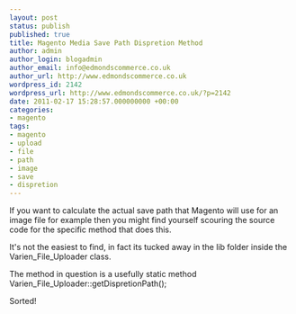 ```yaml
---
layout: post
status: publish
published: true
title: Magento Media Save Path Dispretion Method
author: admin
author_login: blogadmin
author_email: info@edmondscommerce.co.uk
author_url: http://www.edmondscommerce.co.uk
wordpress_id: 2142
wordpress_url: http://www.edmondscommerce.co.uk/?p=2142
date: 2011-02-17 15:28:57.000000000 +00:00
categories:
- magento
tags:
- magento
- upload
- file
- path
- image
- save
- dispretion
---
```

If you want to calculate the actual save path that Magento will use for an image file for example then you might find yourself scouring the source code for the specific method that does this.

It's not the easiest to find, in fact its tucked away in the lib folder inside the Varien_File_Uploader class.

The method in question is a usefully static method Varien_File_Uploader::getDispretionPath();

Sorted!
